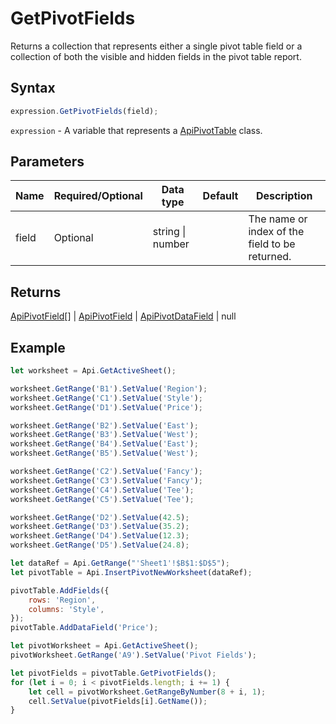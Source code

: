 # GetPivotFields

Returns a collection that represents either a single pivot table fieldor a collection of both the visible and hidden fields in the pivot table report.

## Syntax

```javascript
expression.GetPivotFields(field);
```

`expression` - A variable that represents a [ApiPivotTable](../ApiPivotTable.md) class.

## Parameters

| **Name** | **Required/Optional** | **Data type** | **Default** | **Description** |
| ------------- | ------------- | ------------- | ------------- | ------------- |
| field | Optional | string \| number |  | The name or index of the field to be returned. |

## Returns

[ApiPivotField](../../ApiPivotField/ApiPivotField.md)[] \| [ApiPivotField](../../ApiPivotField/ApiPivotField.md) \| [ApiPivotDataField](../../ApiPivotDataField/ApiPivotDataField.md) \| null

## Example



```javascript editor-xlsx
let worksheet = Api.GetActiveSheet();

worksheet.GetRange('B1').SetValue('Region');
worksheet.GetRange('C1').SetValue('Style');
worksheet.GetRange('D1').SetValue('Price');

worksheet.GetRange('B2').SetValue('East');
worksheet.GetRange('B3').SetValue('West');
worksheet.GetRange('B4').SetValue('East');
worksheet.GetRange('B5').SetValue('West');

worksheet.GetRange('C2').SetValue('Fancy');
worksheet.GetRange('C3').SetValue('Fancy');
worksheet.GetRange('C4').SetValue('Tee');
worksheet.GetRange('C5').SetValue('Tee');

worksheet.GetRange('D2').SetValue(42.5);
worksheet.GetRange('D3').SetValue(35.2);
worksheet.GetRange('D4').SetValue(12.3);
worksheet.GetRange('D5').SetValue(24.8);

let dataRef = Api.GetRange("'Sheet1'!$B$1:$D$5");
let pivotTable = Api.InsertPivotNewWorksheet(dataRef);

pivotTable.AddFields({
	rows: 'Region',
	columns: 'Style',
});
pivotTable.AddDataField('Price');

let pivotWorksheet = Api.GetActiveSheet();
pivotWorksheet.GetRange('A9').SetValue('Pivot Fields');

let pivotFields = pivotTable.GetPivotFields();
for (let i = 0; i < pivotFields.length; i += 1) {
	let cell = pivotWorksheet.GetRangeByNumber(8 + i, 1);
	cell.SetValue(pivotFields[i].GetName());
}

```
